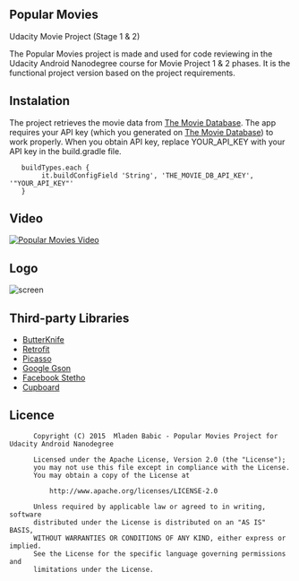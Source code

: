 ## Popular Movies
Udacity Movie Project (Stage 1 & 2)

The Popular Movies project is made and used for code reviewing in the Udacity Android Nanodegree course for Movie Project 1 & 2 phases. 
It is the functional project version based on the project requirements.

## Instalation

The project retrieves the movie data from [The Movie Database](https://www.themoviedb.org/documentation/api). The app requires your API key (which you generated on [The Movie Database](https://www.themoviedb.org/documentation/api)) to work properly. When you obtain API key, replace YOUR_API_KEY with your API key in the build.gradle file.
      
       buildTypes.each {
            it.buildConfigField 'String', 'THE_MOVIE_DB_API_KEY', '"YOUR_API_KEY"'
       }

## Video

[![Popular Movies Video](../master/art/popular_movies.gif)](https://youtu.be/l84njREacdI)

## Logo

![screen](../master/art/ic_launcher-web.png)

## Third-party Libraries

* [ButterKnife](https://github.com/JakeWharton/butterknife)
* [Retrofit](https://github.com/square/retrofit)
* [Picasso](https://github.com/square/picasso)
* [Google Gson](https://github.com/google/gson)
* [Facebook Stetho](https://github.com/facebook/stetho)
* [Cupboard](https://bitbucket.org/littlerobots/cupboard)


## Licence 

          Copyright (C) 2015  Mladen Babic - Popular Movies Project for Udacity Android Nanodegree
        
          Licensed under the Apache License, Version 2.0 (the "License");
          you may not use this file except in compliance with the License.
          You may obtain a copy of the License at
        
              http://www.apache.org/licenses/LICENSE-2.0
        
          Unless required by applicable law or agreed to in writing, software
          distributed under the License is distributed on an "AS IS" BASIS,
          WITHOUT WARRANTIES OR CONDITIONS OF ANY KIND, either express or implied.
          See the License for the specific language governing permissions and
          limitations under the License.